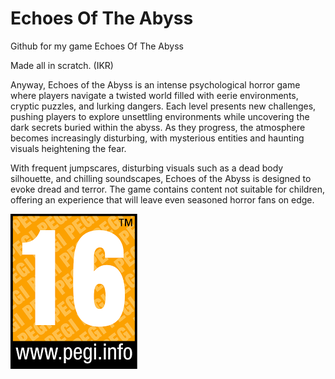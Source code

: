 # Echoes Of The Abyss
Github for my game Echoes Of The Abyss

Made all in scratch. (IKR)

Anyway,
Echoes of the Abyss is an intense psychological horror game where players navigate a twisted world filled with eerie environments, cryptic puzzles, and lurking dangers. Each level presents new challenges, pushing players to explore unsettling environments while uncovering the dark secrets buried within the abyss. As they progress, the atmosphere becomes increasingly disturbing, with mysterious entities and haunting visuals heightening the fear.

With frequent jumpscares, disturbing visuals such as a dead body silhouette, and chilling soundscapes, Echoes of the Abyss is designed to evoke dread and terror. The game contains content not suitable for children, offering an experience that will leave even seasoned horror fans on edge.


![PEGI 16](./PEGI.png)


